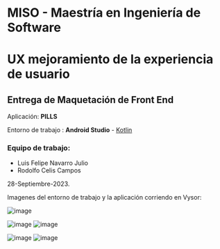 # MISO - Maestría en Ingeniería de Software
# UX mejoramiento de la experiencia de usuario

## Entrega de Maquetación de Front End

Aplicación: **PILLS** 

Entorno de trabajo : **Android Studio** - [Kotlin](https://kotlinlang.org/docs/android-overview.html)


### Equipo de trabajo: 

* Luis Felipe Navarro Julio
* Rodolfo Celis Campos
  
28-Septiembre-2023.

Imagenes del entorno de trabajo y la aplicación corriendo en Vysor:

![image](https://github.com/rcelisc/miso_ux_mobile_rcc_lfn/assets/111831086/3dc72aa4-e7f8-455b-a42c-2911294ed218)

![image](https://github.com/rcelisc/miso_ux_mobile_rcc_lfn/assets/111831086/70e3498a-7ce1-4e40-bdf4-f8de3af91ed3) ![image](https://github.com/rcelisc/miso_ux_mobile_rcc_lfn/assets/111831086/95144fd1-bdd0-4388-af67-a6a71ea2930d)

![image](https://github.com/rcelisc/miso_ux_mobile_rcc_lfn/assets/111831086/ed49c7e7-7f73-4b3a-86d2-9070e8fe9580) ![image](https://github.com/rcelisc/miso_ux_mobile_rcc_lfn/assets/111831086/a01073cb-a603-4c0c-861a-4426733fd113)





